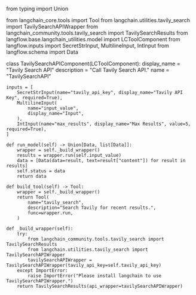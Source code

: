 from typing import Union

from langchain_core.tools import Tool
from langchain.utilities.tavily_search import TavilySearchAPIWrapper
from langchain_community.tools.tavily_search import TavilySearchResults
from langflow.base.langchain_utilities.model import LCToolComponent
from langflow.inputs import SecretStrInput, MultilineInput, IntInput
from langflow.schema import Data


class TavilySearchAPIComponent(LCToolComponent):
    display_name = "Tavily Search API"
    description = "Call Tavily Search API."
    name = "TavilySearchAPI"

    inputs = [
        SecretStrInput(name="tavily_api_key", display_name="Tavily API Key", required=True),
        MultilineInput(
            name="input_value",
            display_name="Input",
        ),
        IntInput(name="max_results", display_name="Max Results", value=5, required=True),
    ]

    def run_model(self) -> Union[Data, list[Data]]:
        wrapper = self._build_wrapper()
        results = wrapper.run(self.input_value)
        data = [Data(data=result, text=result["content"]) for result in results]
        self.status = data
        return data

    def build_tool(self) -> Tool:
        wrapper = self._build_wrapper()
        return Tool(
            name="tavily_search",
            description="Search Tavily for recent results.",
            func=wrapper.run,
        )

    def _build_wrapper(self):
        try:
            from langchain_community.tools.tavily_search import TavilySearchResults
            from langchain.utilities.tavily_search import TavilySearchAPIWrapper
            tavilySearchAPIWrapper = TavilySearchAPIWrapper(tavily_api_key=self.tavily_api_key)
        except ImportError:
            raise ImportError("Please install langchain to use TavilySearchAPIWrapper.")
        return TavilySearchResults(api_wrapper=tavilySearchAPIWrapper)



